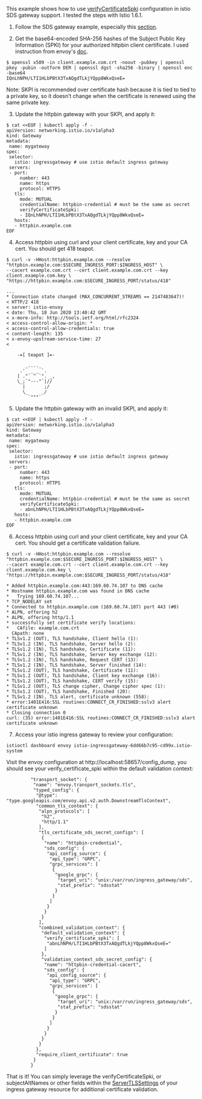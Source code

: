 This example shows how to use [verifyCertificateSpki](https://istio.io/latest/docs/reference/config/networking/gateway/#ServerTLSSettings) configuration in istio SDS gateway support.  I tested the steps with Istio 1.6.1. 

1. Follow the SDS gateway example, especially this [section](https://istio.io/latest/docs/tasks/traffic-management/ingress/secure-ingress/#configure-a-mutual-tls-ingress-gateway).

2. Get the base64-encoded SHA-256 hashes of the Subject Public Key Information (SPKI) for your authorized httpbin client certificate. 
I used instruction from envoy's [doc](https://www.envoyproxy.io/docs/envoy/latest/api-v3/extensions/transport_sockets/tls/v3/common.proto#extensions-transport-sockets-tls-v3-certificatevalidationcontext).

```
$ openssl x509 -in client.example.com.crt -noout -pubkey | openssl pkey -pubin -outform DER | openssl dgst -sha256 -binary | openssl enc -base64
IQnLhNPH/LTI1HLbPBtX3TxAQgdTLkjYQpp8WkxQseE=
```

Note: SKPI is recommended over certificate hash because it is tied to tied to a private key, so it doesn’t change when the certificate is renewed using the same private key.

3. Update the httpbin gateway with your SKPI, and apply it:

```
$ cat <<EOF | kubectl apply -f -
apiVersion: networking.istio.io/v1alpha3
kind: Gateway
metadata:
 name: mygateway
spec:
 selector:
   istio: ingressgateway # use istio default ingress gateway
 servers:
 - port:
     number: 443
     name: https
     protocol: HTTPS
   tls:
     mode: MUTUAL
     credentialName: httpbin-credential # must be the same as secret
     verifyCertificateSpki:
     - IQnLhNPH/LTI1HLbPBtX3TxAQgdTLkjYQpp8WkxQseE=
   hosts:
   - httpbin.example.com
EOF
```

4. Access httpbin using curl and your client certificate, key and your CA cert. You should get 418 teapot.
```
$ curl -v -HHost:httpbin.example.com --resolve "httpbin.example.com:$SECURE_INGRESS_PORT:$INGRESS_HOST" \
--cacert example.com.crt --cert client.example.com.crt --key client.example.com.key \
"https://httpbin.example.com:$SECURE_INGRESS_PORT/status/418"

...
* Connection state changed (MAX_CONCURRENT_STREAMS == 2147483647)!
< HTTP/2 418 
< server: istio-envoy
< date: Thu, 18 Jun 2020 13:40:42 GMT
< x-more-info: http://tools.ietf.org/html/rfc2324
< access-control-allow-origin: *
< access-control-allow-credentials: true
< content-length: 135
< x-envoy-upstream-service-time: 27
< 

    -=[ teapot ]=-

       _...._
     .'  _ _ `.
    | ."` ^ `". _,
    \_;`"---"`|//
      |       ;/
      \_     _/
        `"""`

```

5. Update the httpbin gateway with an invalid SKPI, and apply it:

```
$ cat <<EOF | kubectl apply -f -
apiVersion: networking.istio.io/v1alpha3
kind: Gateway
metadata:
 name: mygateway
spec:
 selector:
   istio: ingressgateway # use istio default ingress gateway
 servers:
 - port:
     number: 443
     name: https
     protocol: HTTPS
   tls:
     mode: MUTUAL
     credentialName: httpbin-credential # must be the same as secret
     verifyCertificateSpki:
     - abnLhNPH/LTI1HLbPBtX3TxAQgdTLkjYQpp8WkxQseE=
   hosts:
   - httpbin.example.com
EOF
```

6. Access httpbin using curl and your client certificate, key and your CA cert. You should get a certificate validation failure.

```
$ curl -v -HHost:httpbin.example.com --resolve "httpbin.example.com:$SECURE_INGRESS_PORT:$INGRESS_HOST" \
--cacert example.com.crt --cert client.example.com.crt --key client.example.com.key \
"https://httpbin.example.com:$SECURE_INGRESS_PORT/status/418"

* Added httpbin.example.com:443:169.60.74.107 to DNS cache
* Hostname httpbin.example.com was found in DNS cache
*   Trying 169.60.74.107...
* TCP_NODELAY set
* Connected to httpbin.example.com (169.60.74.107) port 443 (#0)
* ALPN, offering h2
* ALPN, offering http/1.1
* successfully set certificate verify locations:
*   CAfile: example.com.crt
  CApath: none
* TLSv1.2 (OUT), TLS handshake, Client hello (1):
* TLSv1.2 (IN), TLS handshake, Server hello (2):
* TLSv1.2 (IN), TLS handshake, Certificate (11):
* TLSv1.2 (IN), TLS handshake, Server key exchange (12):
* TLSv1.2 (IN), TLS handshake, Request CERT (13):
* TLSv1.2 (IN), TLS handshake, Server finished (14):
* TLSv1.2 (OUT), TLS handshake, Certificate (11):
* TLSv1.2 (OUT), TLS handshake, Client key exchange (16):
* TLSv1.2 (OUT), TLS handshake, CERT verify (15):
* TLSv1.2 (OUT), TLS change cipher, Change cipher spec (1):
* TLSv1.2 (OUT), TLS handshake, Finished (20):
* TLSv1.2 (IN), TLS alert, certificate unknown (558):
* error:1401E416:SSL routines:CONNECT_CR_FINISHED:sslv3 alert certificate unknown
* Closing connection 0
curl: (35) error:1401E416:SSL routines:CONNECT_CR_FINISHED:sslv3 alert certificate unknown
```

7. Access your istio ingress gateway to review your configuration:

```
istioctl dashboard envoy istio-ingressgateway-6dd66b7c95-cd99x.istio-system
```

Visit the envoy configuration at http://localhost:58657/config_dump, you should see your verify_certificate_spki within the default validation context:

```
         "transport_socket": {
          "name": "envoy.transport_sockets.tls",
          "typed_config": {
           "@type": "type.googleapis.com/envoy.api.v2.auth.DownstreamTlsContext",
           "common_tls_context": {
            "alpn_protocols": [
             "h2",
             "http/1.1"
            ],
            "tls_certificate_sds_secret_configs": [
             {
              "name": "httpbin-credential",
              "sds_config": {
               "api_config_source": {
                "api_type": "GRPC",
                "grpc_services": [
                 {
                  "google_grpc": {
                   "target_uri": "unix:/var/run/ingress_gateway/sds",
                   "stat_prefix": "sdsstat"
                  }
                 }
                ]
               }
              }
             }
            ],
            "combined_validation_context": {
             "default_validation_context": {
              "verify_certificate_spki": [
               "abnLhNPH/LTI1HLbPBtX3TxAQgdTLkjYQpp8WkxQseE="
              ]
             },
             "validation_context_sds_secret_config": {
              "name": "httpbin-credential-cacert",
              "sds_config": {
               "api_config_source": {
                "api_type": "GRPC",
                "grpc_services": [
                 {
                  "google_grpc": {
                   "target_uri": "unix:/var/run/ingress_gateway/sds",
                   "stat_prefix": "sdsstat"
                  }
                 }
                ]
               }
              }
             }
            }
           },
           "require_client_certificate": true
          }
         }
 ```
That is it!  You can simply leverage the verifyCertificateSpki, or subjectAltNames or other fields within the [ServerTLSSettings](https://istio.io/latest/docs/reference/config/networking/gateway/#ServerTLSSettings) of your ingress gateway resource for additional certificate validation.



